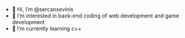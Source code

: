 - 👋 Hi, I’m @sercansevinis
- 👀 I’m interested in back-end coding of web development and game development
- 🌱 I’m currently learning c++

<!---
sercansevinis/sercansevinis is a ✨ special ✨ repository because its `README.md` (this file) appears on your GitHub profile.
You can click the Preview link to take a look at your changes.
--->
